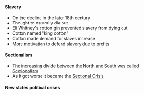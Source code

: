 #### Slavery
- On the decline in the later 18th century
- Thought to naturally die out
- Eli Whitney's cotton gin prevented slavery from dying out
- Cotton named "king cotton"
- Cotton made demand for slaves increase
- More motivation to defend slavery due to profits

#### Sectionalism
- The increasing divide between the North and South was called <u>Sectionalism</u>
- As it got worse it became the <u>Sectional Crisis</u>

#### New states political crises
